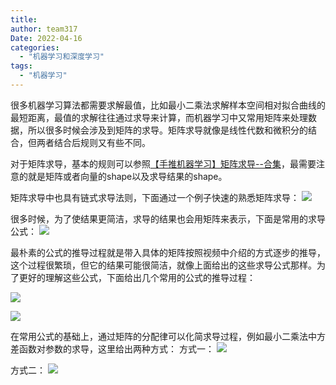 ```yaml
---
title: 
author: team317
Date: 2022-04-16
categories:  
  - "机器学习和深度学习"
tags:  
  - "机器学习"
---
```


很多机器学习算法都需要求解最值，比如最小二乘法求解样本空间相对拟合曲线的最短距离，最值的求解往往通过求导来计算，而机器学习中又常用矩阵来处理数据，所以很多时候会涉及到矩阵的求导。矩阵求导就像是线性代数和微积分的结合，但两者结合后规则又有些不同。<!--more-->

对于矩阵求导，基本的规则可以参照[【手推机器学习】矩阵求导--合集](https://www.bilibili.com/video/BV1xk4y1B7RQ?share_source=copy_web)，最需要注意的就是矩阵或者向量的shape以及求导结果的shape。

矩阵求导中也具有链式求导法则，下面通过一个例子快速的熟悉矩阵求导：
![](https://gitee.com/Team317/pictures/raw/master/images/20220416104107.png)

很多时候，为了使结果更简洁，求导的结果也会用矩阵来表示，下面是常用的求导公式：
![](https://gitee.com/Team317/pictures/raw/master/images/20220416104525.png)

最朴素的公式的推导过程就是带入具体的矩阵按照视频中介绍的方式逐步的推导，这个过程很繁琐，但它的结果可能很简洁，就像上面给出的这些求导公式那样。为了更好的理解这些公式，下面给出几个常用的公式的推导过程：

![](https://gitee.com/Team317/pictures/raw/master/images/20220416105523.png)

![](https://gitee.com/Team317/pictures/raw/master/images/MommyTalk1650079668374.jpg)


在常用公式的基础上，通过矩阵的分配律可以化简求导过程，例如最小二乘法中方差函数对参数的求导，这里给出两种方式：
方式一：
![](https://gitee.com/Team317/pictures/raw/master/images/MommyTalk1650081154982.png)

方式二：
![](https://gitee.com/Team317/pictures/raw/master/images/MommyTalk1650082103011.png)